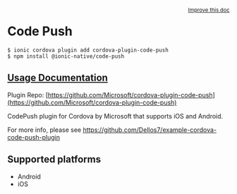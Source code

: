 <a style="float:right;font-size:12px;" href="http://github.com/ionic-team/ionic-native/edit/master/src/@ionic-native/plugins/code-push/index.ts#L455">
  Improve this doc
</a>

# Code Push

```
$ ionic cordova plugin add cordova-plugin-code-push
$ npm install @ionic-native/code-push
```

## [Usage Documentation](https://ionicframework.com/docs/native/code-push/)

Plugin Repo: [https://github.com/Microsoft/cordova-plugin-code-push](https://github.com/Microsoft/cordova-plugin-code-push)

CodePush plugin for Cordova by Microsoft that supports iOS and Android.

For more info, please see https://github.com/Dellos7/example-cordova-code-push-plugin

## Supported platforms
- Android
- iOS



